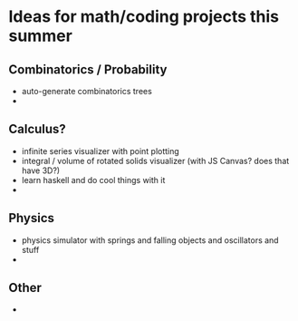 
# Ideas for math/coding projects this summer

## Combinatorics / Probability
 - auto-generate combinatorics trees
 - 

## Calculus?
 - infinite series visualizer with point plotting
 - integral / volume of rotated solids visualizer (with JS Canvas? does that have 3D?)
 - learn haskell and do cool things with it
 - 

## Physics
 - physics simulator with springs and falling objects and oscillators and stuff
 - 

## Other
- 
